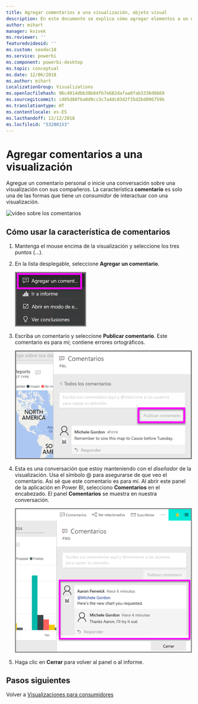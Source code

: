 ```yaml
---
title: Agregar comentarios a una visualización, objeto visual
description: En este documento se explica cómo agregar elementos a un objeto visual y cómo usar los comentarios para tener conversaciones sobre un objeto visual.
author: mihart
manager: kvivek
ms.reviewer: ''
featuredvideoid: ''
ms.custom: seodec18
ms.service: powerbi
ms.component: powerbi-desktop
ms.topic: conceptual
ms.date: 12/06/2018
ms.author: mihart
LocalizationGroup: Visualizations
ms.openlocfilehash: 96c4014dbb38b84fb7e682dafaa0fab3338d6669
ms.sourcegitcommit: cd85d88fba0d9cc3c7a4dc03d2f35d2bd096759b
ms.translationtype: HT
ms.contentlocale: es-ES
ms.lasthandoff: 12/12/2018
ms.locfileid: "53280153"
---
```

# <a name="add-comments-to-a-visualization"></a>Agregar comentarios a una visualización
Agregue un comentario personal o inicie una conversación sobre una visualización con sus compañeros. La característica **comentario** es solo una de las formas que tiene un *consumidor* de interactuar con una visualización. 

![vídeo sobre los comentarios](media/end-user-comment/comment.gif)

## <a name="how-to-use-the-comment-feature"></a>Cómo usar la característica de comentarios

1. Mantenga el mouse encima de la visualización y seleccione los tres puntos (...).    
2. En la lista desplegable, seleccione **Agregar un comentario**.

    ![Agregar un comentario es la primera elección](media/end-user-comment/power-bi-comment.png)  

3.  Escriba un comentario y seleccione **Publicar comentario**. Este comentario es para mí; contiene errores ortográficos.

    ![Agregar un comentario para mí](media/end-user-comment/power-bi-comment-self2.png)  

4. Esta es una conversación que estoy manteniendo con el *diseñador* de la visualización. Usa el símbolo @ para asegurarse de que veo el comentario. Así sé que este comentario es para mí. Al abrir este panel de la aplicación en Power BI, selecciono **Comentarios** en el encabezado. El panel **Comentarios** se muestra en nuestra conversación. 

    ![Agregar una mención en el comentario](media/end-user-comment/power-bi-comment-mention.png)  


5. Haga clic en **Cerrar** para volver al panel o al informe.

## <a name="next-steps"></a>Pasos siguientes
Volver a [Visualizaciones para consumidores](end-user-visualizations.md)    
<!--[Select a visualization to open a report](end-user-open-report.md)-->